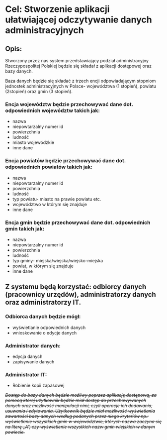 # Cel: Stworzenie aplikacji ułatwiającej odczytywanie danych administracyjnych
## Opis:  
Stworzony przez nas system przedstawiający podział administracyjny Rzeczypospolitej Polskiej będzie się składał z aplikacji dostępowej oraz bazy danych.

Baza danych będzie się składać z trzech encji odpowiadającym stopniom jednostek administracyjnych w Polsce- województwa (1 stopień), powiatu (2stopień) oraz gmin (3 stopień).
### Encja województw będzie przechowywać dane dot. odpowiednich województw takich jak: 
- nazwa
- niepowtarzalny numer id
- powierzchnia
- ludność
- miasto wojewódzkie
- inne dane
### Encja powiatów będzie przechowywać dane dot. odpowiednich powiatów takich jak: 
- nazwa
- niepowtarzalny numer id
- powierzchnia
- ludność
- typ powiatu- miasto na prawie powiatu etc.
- województwo w którym się znajduje
- inne dane 
### Encja gmin będzie przechowywać dane dot. odpowiednich gmin takich jak: 
- nazwa
- niepowtarzalny numer id
- powierzchnia
- ludność
- typ gminy- miejska/wiejska/wiejsko-miejska
- powiat, w którym się znajduje
- inne dane
## Z systemu będą korzystać: odbiorcy danych (pracownicy urzędów), administratorzy danych oraz administratorzy IT.
### Odbiorca danych będzie mógł:
- wyświetlanie odpowiednich danych
- wnioskowanie o edycje danych
### Administrator danych:  
- edycja danych
- zapisywanie danych
### Administrator IT:  
- Robienie kopii zapasowej

*~~Dostęp do bazy danych będzie możliwy poprzez aplikację dostępową, za pomocą której użytkownik będzie miał dostęp do przechowywanych danych oraz możliwość manipulacji nimi, czyli operacje ich dodawania, usuwania i edytowania. Użytkownik będzie miał możliwość wyświetlania zawartości bazy danych według podanych przez niego kryteriów np.: wyświetlanie wszystkich gmin w województwie, których nazwa zaczyna się na literę „A”, czy wyświetlenie wszystkich nazw gmin wiejskich w danym powiecie.~~*
